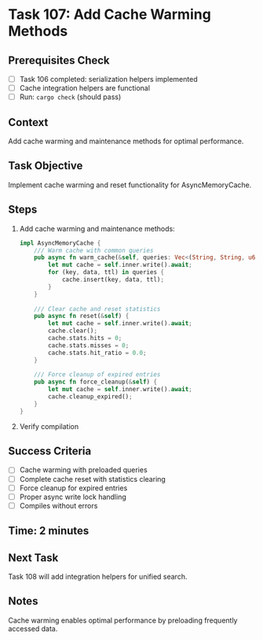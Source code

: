 # Task 107: Add Cache Warming Methods

## Prerequisites Check
- [ ] Task 106 completed: serialization helpers implemented
- [ ] Cache integration helpers are functional
- [ ] Run: `cargo check` (should pass)

## Context
Add cache warming and maintenance methods for optimal performance.

## Task Objective
Implement cache warming and reset functionality for AsyncMemoryCache.

## Steps
1. Add cache warming and maintenance methods:
   ```rust
   impl AsyncMemoryCache {
       /// Warm cache with common queries
       pub async fn warm_cache(&self, queries: Vec<(String, String, u64)>) {
           let mut cache = self.inner.write().await;
           for (key, data, ttl) in queries {
               cache.insert(key, data, ttl);
           }
       }
       
       /// Clear cache and reset statistics
       pub async fn reset(&self) {
           let mut cache = self.inner.write().await;
           cache.clear();
           cache.stats.hits = 0;
           cache.stats.misses = 0;
           cache.stats.hit_ratio = 0.0;
       }
       
       /// Force cleanup of expired entries
       pub async fn force_cleanup(&self) {
           let mut cache = self.inner.write().await;
           cache.cleanup_expired();
       }
   }
   ```
2. Verify compilation

## Success Criteria
- [ ] Cache warming with preloaded queries
- [ ] Complete cache reset with statistics clearing
- [ ] Force cleanup for expired entries
- [ ] Proper async write lock handling
- [ ] Compiles without errors

## Time: 2 minutes

## Next Task
Task 108 will add integration helpers for unified search.

## Notes
Cache warming enables optimal performance by preloading frequently accessed data.